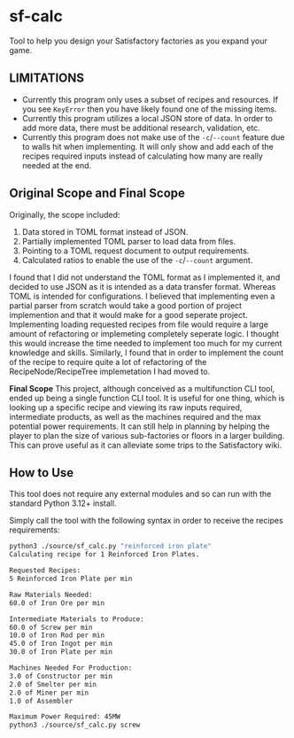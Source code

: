 # sf-calc
Tool to help you design your Satisfactory factories as you expand your game.

## LIMITATIONS
- Currently this program only uses a subset of recipes and resources. If you see `KeyError` then you have likely found one of the missing items.
- Currently this program utilizes a local JSON store of data. In order to add more data, there must be additional research, validation, etc.
- Currently this program does not make use of the `-c`/`--count` feature due to walls hit when implementing. It will only show and add each of the recipes required inputs instead of calculating how many are really needed at the end. 

## Original Scope and Final Scope
Originally, the scope included:
1. Data stored in TOML format instead of JSON.
2. Partially implemented TOML parser to load data from files.
3. Pointing to a TOML request document to output requirements.
4. Calculated ratios to enable the use of the `-c`/`--count` argument.

I found that I did not understand the TOML format as I implemented it, and decided to use JSON as it is intended as a data transfer format. Whereas TOML is intended for configurations. I believed that implementing even a partial parser from scratch would take a good portion of project implemention and that it would make for a good seperate project. Implementing loading requested recipes from file would require a large amount of refactoring or implemeting completely seperate logic. I thought this would increase the time needed to implement too much for my current knowledge and skills. Similarly, I found that in order to implement the count of the recipe to require quite a lot of refactoring of the RecipeNode/RecipeTree implemetation I had moved to.

**Final Scope**
This project, although conceived as a multifunction CLI tool, ended up being a single function CLI tool. It is useful for one thing, which is looking up a specific recipe and viewing its raw inputs required, intermediate products, as well as the machines required and the max potential power requirements.
It can still help in planning by helping the player to plan the size of various sub-factories or floors in a larger building. This can prove useful as it can alleviate some trips to the Satisfactory wiki. 

## How to Use
This tool does not require any external modules and so can run with the standard Python 3.12+ install.

Simply call the tool with the following syntax in order to receive the recipes requirements:
```bash
python3 ./source/sf_calc.py "reinforced iron plate"
Calculating recipe for 1 Reinforced Iron Plates.

Requested Recipes:
5 Reinforced Iron Plate per min

Raw Materials Needed:
60.0 of Iron Ore per min

Intermediate Materials to Produce:
60.0 of Screw per min
10.0 of Iron Rod per min
45.0 of Iron Ingot per min
30.0 of Iron Plate per min

Machines Needed For Production:
3.0 of Constructor per min
2.0 of Smelter per min
2.0 of Miner per min
1.0 of Assembler

Maximum Power Required: 45MW
python3 ./source/sf_calc.py screw
```
